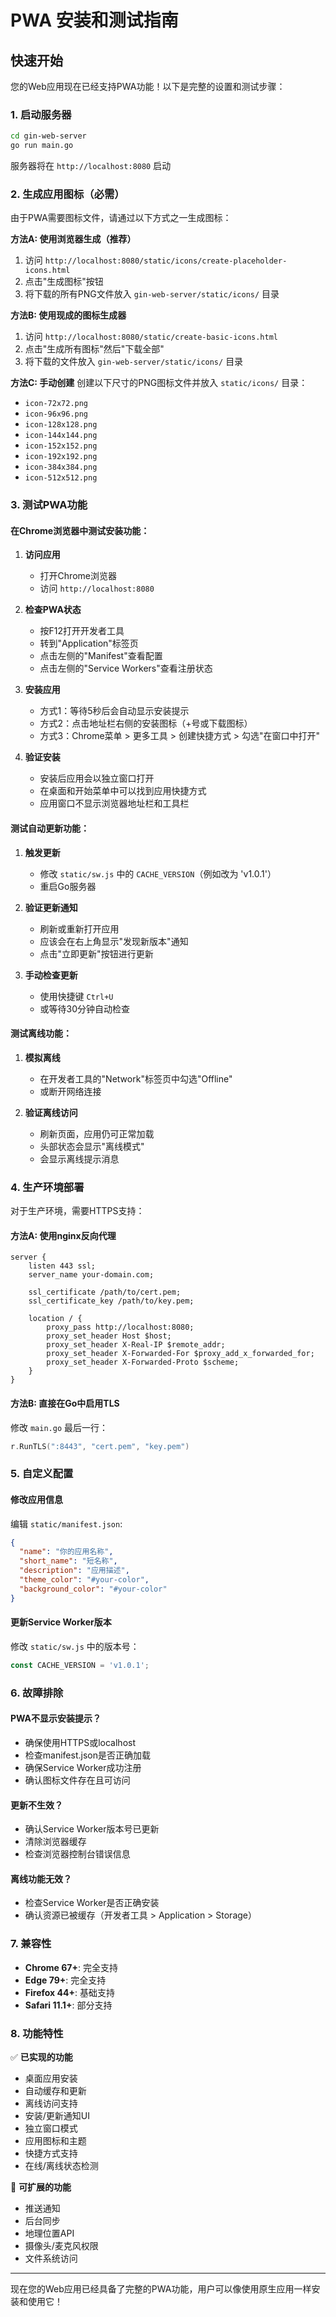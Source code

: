 # PWA 安装和测试指南

## 快速开始

您的Web应用现在已经支持PWA功能！以下是完整的设置和测试步骤：

### 1. 启动服务器

```bash
cd gin-web-server
go run main.go
```

服务器将在 `http://localhost:8080` 启动

### 2. 生成应用图标（必需）

由于PWA需要图标文件，请通过以下方式之一生成图标：

**方法A: 使用浏览器生成（推荐）**
1. 访问 `http://localhost:8080/static/icons/create-placeholder-icons.html`
2. 点击"生成图标"按钮
3. 将下载的所有PNG文件放入 `gin-web-server/static/icons/` 目录

**方法B: 使用现成的图标生成器**
1. 访问 `http://localhost:8080/static/create-basic-icons.html`
2. 点击"生成所有图标"然后"下载全部"
3. 将下载的文件放入 `gin-web-server/static/icons/` 目录

**方法C: 手动创建**
创建以下尺寸的PNG图标文件并放入 `static/icons/` 目录：
- `icon-72x72.png`
- `icon-96x96.png`
- `icon-128x128.png`
- `icon-144x144.png`
- `icon-152x152.png`
- `icon-192x192.png`
- `icon-384x384.png`
- `icon-512x512.png`

### 3. 测试PWA功能

#### 在Chrome浏览器中测试安装功能：

1. **访问应用**
   - 打开Chrome浏览器
   - 访问 `http://localhost:8080`

2. **检查PWA状态**
   - 按F12打开开发者工具
   - 转到"Application"标签页
   - 点击左侧的"Manifest"查看配置
   - 点击左侧的"Service Workers"查看注册状态

3. **安装应用**
   - 方式1：等待5秒后会自动显示安装提示
   - 方式2：点击地址栏右侧的安装图标（+号或下载图标）
   - 方式3：Chrome菜单 > 更多工具 > 创建快捷方式 > 勾选"在窗口中打开"

4. **验证安装**
   - 安装后应用会以独立窗口打开
   - 在桌面和开始菜单中可以找到应用快捷方式
   - 应用窗口不显示浏览器地址栏和工具栏

#### 测试自动更新功能：

1. **触发更新**
   - 修改 `static/sw.js` 中的 `CACHE_VERSION`（例如改为 'v1.0.1'）
   - 重启Go服务器

2. **验证更新通知**
   - 刷新或重新打开应用
   - 应该会在右上角显示"发现新版本"通知
   - 点击"立即更新"按钮进行更新

3. **手动检查更新**
   - 使用快捷键 `Ctrl+U`
   - 或等待30分钟自动检查

#### 测试离线功能：

1. **模拟离线**
   - 在开发者工具的"Network"标签页中勾选"Offline"
   - 或断开网络连接

2. **验证离线访问**
   - 刷新页面，应用仍可正常加载
   - 头部状态会显示"离线模式"
   - 会显示离线提示消息

### 4. 生产环境部署

对于生产环境，需要HTTPS支持：

#### 方法A: 使用nginx反向代理

```nginx
server {
    listen 443 ssl;
    server_name your-domain.com;
    
    ssl_certificate /path/to/cert.pem;
    ssl_certificate_key /path/to/key.pem;
    
    location / {
        proxy_pass http://localhost:8080;
        proxy_set_header Host $host;
        proxy_set_header X-Real-IP $remote_addr;
        proxy_set_header X-Forwarded-For $proxy_add_x_forwarded_for;
        proxy_set_header X-Forwarded-Proto $scheme;
    }
}
```

#### 方法B: 直接在Go中启用TLS

修改 `main.go` 最后一行：
```go
r.RunTLS(":8443", "cert.pem", "key.pem")
```

### 5. 自定义配置

#### 修改应用信息
编辑 `static/manifest.json`:
```json
{
  "name": "你的应用名称",
  "short_name": "短名称",
  "description": "应用描述",
  "theme_color": "#your-color",
  "background_color": "#your-color"
}
```

#### 更新Service Worker版本
修改 `static/sw.js` 中的版本号：
```javascript
const CACHE_VERSION = 'v1.0.1';
```

### 6. 故障排除

#### PWA不显示安装提示？
- 确保使用HTTPS或localhost
- 检查manifest.json是否正确加载
- 确保Service Worker成功注册
- 确认图标文件存在且可访问

#### 更新不生效？
- 确认Service Worker版本号已更新
- 清除浏览器缓存
- 检查浏览器控制台错误信息

#### 离线功能无效？
- 检查Service Worker是否正确安装
- 确认资源已被缓存（开发者工具 > Application > Storage）

### 7. 兼容性

- **Chrome 67+**: 完全支持
- **Edge 79+**: 完全支持  
- **Firefox 44+**: 基础支持
- **Safari 11.1+**: 部分支持

### 8. 功能特性

✅ **已实现的功能**
- 桌面应用安装
- 自动缓存和更新
- 离线访问支持
- 安装/更新通知UI
- 独立窗口模式
- 应用图标和主题
- 快捷方式支持
- 在线/离线状态检测

🔄 **可扩展的功能**
- 推送通知
- 后台同步
- 地理位置API
- 摄像头/麦克风权限
- 文件系统访问

---

现在您的Web应用已经具备了完整的PWA功能，用户可以像使用原生应用一样安装和使用它！


